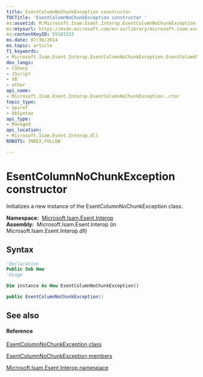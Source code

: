 ```yaml
---
title: EsentColumnNoChunkException constructor 
TOCTitle: 'EsentColumnNoChunkException constructor '
ms:assetid: M:Microsoft.Isam.Esent.Interop.EsentColumnNoChunkException.#ctor
ms:mtpsurl: https://msdn.microsoft.com/en-us/library/microsoft.isam.esent.interop.esentcolumnnochunkexception.esentcolumnnochunkexception(v=EXCHG.10)
ms:contentKeyID: 55101333
ms.date: 07/30/2014
ms.topic: article
f1_keywords:
- Microsoft.Isam.Esent.Interop.EsentColumnNoChunkException.EsentColumnNoChunkException
dev_langs:
- CSharp
- JScript
- VB
- other
api_name: 
- Microsoft.Isam.Esent.Interop.EsentColumnNoChunkException..ctor
topic_type: 
- apiref
- kbSyntax
api_type: 
- Managed
api_location: 
- Microsoft.Isam.Esent.Interop.dll
ROBOTS: INDEX,FOLLOW

---
```


# EsentColumnNoChunkException constructor

Initializes a new instance of the EsentColumnNoChunkException class.

**Namespace:**  [Microsoft.Isam.Esent.Interop](hh596136\(v=exchg.10\).md)  
**Assembly:**  Microsoft.Isam.Esent.Interop (in Microsoft.Isam.Esent.Interop.dll)

## Syntax

``` vb
'Declaration
Public Sub New
'Usage

Dim instance As New EsentColumnNoChunkException()
```

``` csharp
public EsentColumnNoChunkException()
```

## See also

#### Reference

[EsentColumnNoChunkException class](dn274190\(v=exchg.10\).md)

[EsentColumnNoChunkException members](dn274193\(v=exchg.10\).md)

[Microsoft.Isam.Esent.Interop namespace](hh596136\(v=exchg.10\).md)

